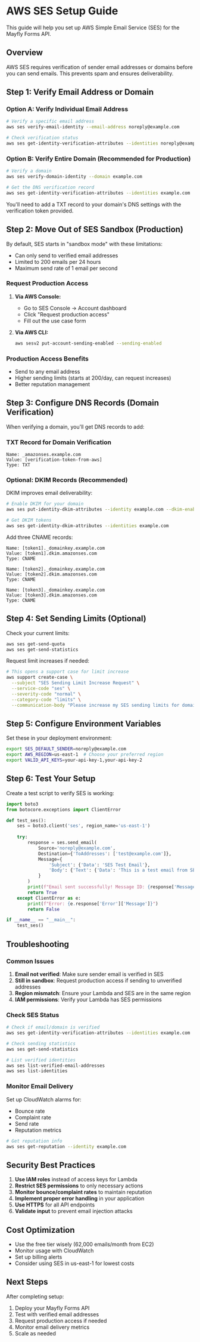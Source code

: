 # AWS SES Setup Guide

This guide will help you set up AWS Simple Email Service (SES) for the Mayfly Forms API.

## Overview

AWS SES requires verification of sender email addresses or domains before you can send emails. This prevents spam and ensures deliverability.

## Step 1: Verify Email Address or Domain

### Option A: Verify Individual Email Address

```bash
# Verify a specific email address
aws ses verify-email-identity --email-address noreply@example.com

# Check verification status
aws ses get-identity-verification-attributes --identities noreply@example.com
```

### Option B: Verify Entire Domain (Recommended for Production)

```bash
# Verify a domain
aws ses verify-domain-identity --domain example.com

# Get the DNS verification record
aws ses get-identity-verification-attributes --identities example.com
```

You'll need to add a TXT record to your domain's DNS settings with the verification token provided.

## Step 2: Move Out of SES Sandbox (Production)

By default, SES starts in "sandbox mode" with these limitations:
- Can only send to verified email addresses
- Limited to 200 emails per 24 hours
- Maximum send rate of 1 email per second

### Request Production Access

1. **Via AWS Console:**
   - Go to SES Console → Account dashboard
   - Click "Request production access"
   - Fill out the use case form

2. **Via AWS CLI:**
   ```bash
   aws sesv2 put-account-sending-enabled --sending-enabled
   ```

### Production Access Benefits
- Send to any email address
- Higher sending limits (starts at 200/day, can request increases)
- Better reputation management

## Step 3: Configure DNS Records (Domain Verification)

When verifying a domain, you'll get DNS records to add:

### TXT Record for Domain Verification
```
Name: _amazonses.example.com
Value: [verification-token-from-aws]
Type: TXT
```

### Optional: DKIM Records (Recommended)
DKIM improves email deliverability:

```bash
# Enable DKIM for your domain
aws ses put-identity-dkim-attributes --identity example.com --dkim-enabled

# Get DKIM tokens
aws ses get-identity-dkim-attributes --identities example.com
```

Add three CNAME records:
```
Name: [token1]._domainkey.example.com
Value: [token1].dkim.amazonses.com
Type: CNAME

Name: [token2]._domainkey.example.com
Value: [token2].dkim.amazonses.com
Type: CNAME

Name: [token3]._domainkey.example.com
Value: [token3].dkim.amazonses.com
Type: CNAME
```

## Step 4: Set Sending Limits (Optional)

Check your current limits:
```bash
aws ses get-send-quota
aws ses get-send-statistics
```

Request limit increases if needed:
```bash
# This opens a support case for limit increase
aws support create-case \
  --subject "SES Sending Limit Increase Request" \
  --service-code "ses" \
  --severity-code "normal" \
  --category-code "limits" \
  --communication-body "Please increase my SES sending limits for domain: example.com"
```

## Step 5: Configure Environment Variables

Set these in your deployment environment:

```bash
export SES_DEFAULT_SENDER=noreply@example.com
export AWS_REGION=us-east-1  # Choose your preferred region
export VALID_API_KEYS=your-api-key-1,your-api-key-2
```

## Step 6: Test Your Setup

Create a test script to verify SES is working:

```python
import boto3
from botocore.exceptions import ClientError

def test_ses():
    ses = boto3.client('ses', region_name='us-east-1')
    
    try:
        response = ses.send_email(
            Source='noreply@example.com',
            Destination={'ToAddresses': ['test@example.com']},
            Message={
                'Subject': {'Data': 'SES Test Email'},
                'Body': {'Text': {'Data': 'This is a test email from SES!'}}
            }
        )
        print(f"Email sent successfully! Message ID: {response['MessageId']}")
        return True
    except ClientError as e:
        print(f"Error: {e.response['Error']['Message']}")
        return False

if __name__ == "__main__":
    test_ses()
```

## Troubleshooting

### Common Issues

1. **Email not verified**: Make sure sender email is verified in SES
2. **Still in sandbox**: Request production access if sending to unverified addresses
3. **Region mismatch**: Ensure your Lambda and SES are in the same region
4. **IAM permissions**: Verify your Lambda has SES permissions

### Check SES Status

```bash
# Check if email/domain is verified
aws ses get-identity-verification-attributes --identities example.com

# Check sending statistics
aws ses get-send-statistics

# List verified identities
aws ses list-verified-email-addresses
aws ses list-identities
```

### Monitor Email Delivery

Set up CloudWatch alarms for:
- Bounce rate
- Complaint rate
- Send rate
- Reputation metrics

```bash
# Get reputation info
aws ses get-reputation --identity example.com
```

## Security Best Practices

1. **Use IAM roles** instead of access keys for Lambda
2. **Restrict SES permissions** to only necessary actions
3. **Monitor bounce/complaint rates** to maintain reputation
4. **Implement proper error handling** in your application
5. **Use HTTPS** for all API endpoints
6. **Validate input** to prevent email injection attacks

## Cost Optimization

- Use the free tier wisely (62,000 emails/month from EC2)
- Monitor usage with CloudWatch
- Set up billing alerts
- Consider using SES in us-east-1 for lowest costs

## Next Steps

After completing setup:
1. Deploy your Mayfly Forms API
2. Test with verified email addresses
3. Request production access if needed
4. Monitor email delivery metrics
5. Scale as needed